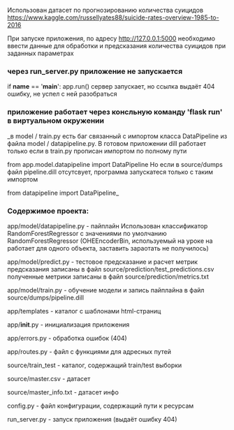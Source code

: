 Использован датасет по прогнозированию количества суицидов
https://www.kaggle.com/russellyates88/suicide-rates-overview-1985-to-2016

При запуске приложения, по адресу
http://127.0.0.1:5000 
необходимо ввести данные для обработки и предсказания количества суицидов при заданных параметрах

### **через run_server.py приложение не запускается**

if __name__ == '__main__':
    app.run()
сервер запускает, но ссылка выдаёт 404 ошибку, не успел с ней разобраться

### **приложение работает через консльную команду 'flask run' в виртуальном окружении**

_в model / train.py есть баг связанный с импортом класса DataPipeline из файла
model / datapipeline.py. В готовом приложении dill работает только если в train.py прописан импортом по полному пути

from app.model.datapipeline import DataPipeline
Но если в source/dumps файл pipeline.dill отсутсвует, программа запускатеся только с таким импортом  

from datapipeline import DataPipeline_

### **Содержимое проекта:**

app/model/datapipeline.py - пайплайн
    Использован классификатор RandomForestRegressor с значениями по умолчанию
    RandomForestRegressor
    (OHEEncoderBin, используемый на уроке на работает для одного объекта, заставить зараотать не получилось)

app/model/predict.py - тестовое предсказание и расчет метрик
    предсказания записаны в файл source/prediction/test_predictions.csv
    полученные метрики записаны в файл source/prediction/metrics.txt

app/model/train.py - обучение модели и запись пайплайна в файл source/dumps/pipeline.dill

app/templates - каталог с шаблонами html-страниц

app/__init__.py - инициализация приложения

app/errors.py - обработка ошибок (404)

app/routes.py - файл с функциями для адресных путей 

source/train_test - каталог, содержащий train/test выборки

source/master.csv - датасет

source/master_info.txt - датасет инфо

config.py - файл конфигурации, содержащий пути к ресурсам

run_server.py - запуск приложения (выдаёт ошибку 404)
